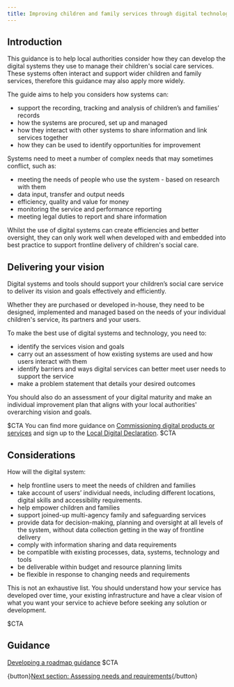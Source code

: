 ```yaml
---
title: Improving children and family services through digital technology
---
```


## Introduction

This guidance is to help local authorities consider how they can develop the digital systems they use to manage their children's social care services. These systems often interact and support wider children and family services, therefore this guidance may also apply more widely. 

The guide aims to help you considers how systems can:

* support the recording, tracking and analysis of children’s and families’ records 
* how the systems are procured, set up and managed
* how they interact with other systems to share information and link services together
* how they can be used to identify opportunities for improvement

Systems need to meet a number of complex needs that may sometimes conflict, such as:

* meeting the needs of people who use the system - based on research with them
* data input, transfer and output needs
* efficiency, quality and value for money
* monitoring the service and performance reporting
* meeting legal duties to report and share information

Whilst the use of digital systems can create efficiencies and better oversight, they can only work well when developed with and embedded into best practice to support frontline delivery of children's social care. 

## Delivering your vision

Digital systems and tools should support your children’s social care service to deliver its vision and goals effectively and efficiently. 

Whether they are purchased or developed in-house, they need to be designed, implemented and managed based on the needs of your individual children's service, its partners and your users.  

To make the best use of digital systems and technology, you need to:

* identify the services vision and goals
* carry out an assessment of how existing systems are used and how users interact with them
* identify barriers and ways digital services can better meet user needs to support the service 
* make a problem statement that details your desired outcomes

You should also do an assessment of your digital maturity and make an individual improvement plan that aligns with your local authorities' overarching vision and goals. 

$CTA
You can find more guidance on [Commissioning digital products or services](https://www.digitalbuyingguide.org/en/guide/) and sign up to the [Local Digital Declaration](https://www.localdigital.gov.uk/declaration/).
$CTA

## Considerations

How will the digital system:

* help frontline users to meet the needs of children and families
* take account of users’ individual needs, including different locations, digital skills and accessibility requirements.
* help empower children and families 
* support joined-up multi-agency family and safeguarding services
* provide data for decision-making, planning and oversight at all levels of the system, without data collection getting in the way of frontline delivery 
* comply with information sharing and data requirements 
* be compatible with existing processes, data, systems, technology and tools
* be deliverable within budget and resource planning limits
* be flexible in response to changing needs and requirements 

This is not an exhaustive list. You should understand how your service has developed over time, your existing infrastructure and have a clear vision of what you want your service to achieve before seeking any solution or development.

$CTA
## Guidance
[Developing a roadmap guidance](https://www.gov.uk/service-manual/agile-delivery/developing-a-roadmap)
$CTA

{button}[Next section: Assessing needs and requirements](/user-needs){/button}
